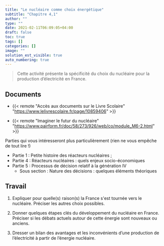 ```yaml
---
title: "Le nucléaire comme choix énergétique"
subtitle: "Chapitre 4,1"
author: ""
type: ""
date: 2021-02-11T06:09:05+04:00
draft: false
toc: true
tags: []
categories: []
image: ""
solution_est_visible: true
auto_numbering: true
---
```


> Cette activité présente la spécificité du choix du nucléaire pour la production d’électricité en France.

## Documents

- {{< remote "Accès aux documents sur le Livre Scolaire" "https://www.lelivrescolaire.fr/page/10859406" >}}

- {{< remote "Imaginer le futur du nucléaire" "https://www.pairform.fr/doc/58/273/926/web/co/module_M6-2.html" >}}

Parties qui vous intéresseront plus particulièrement (rien ne vous empêche de tout lire !)
- Partie 1 : Petite histoire des réacteurs nucléaires ;
- Partie 4 : Réacteurs nucléaires : quels enjeux socio-économiques
- Partie 5 : Processus de décision relatif à la génération IV
    - Sous section : Nature des décisions : quelques éléments théoriques

## Travail

1. Expliquer pour quelle(s) raison(s) la France s'est tournée vers le nucléaire. Préciser les autres choix possibles.

2. Donner quelques étapes clés du développement du nucléaire en France. Préciser si les débats actuels autour de cette énergie sont nouveaux ou anciens.

3. Dresser un bilan des avantages et les inconvénients d’une production de l’électricité à partir de l’énergie nucléaire. 

